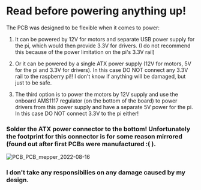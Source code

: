 # Read before powering anything up!

The PCB was designed to be flexible when it comes to power:

1) It can be powered by 12V for motors and separate USB power supply for the pi, which would then provide 3.3V for drivers. (I do not recommend this because of the power limitation on the pi's 3.3V rail)

2) Or it can be powered by a single ATX power supply (12V for motors, 5V for the pi and 3.3V for drivers). In this case DO NOT connect any 3.3V rail to the raspberry pi!! I don't know if anything will be damaged, but just to be safe.

3) The third option is to power the motors by 12V supply and use the onboard AMS1117 regulator (on the bottom of the board) to power drivers from this power supply and have a separate 5V power for the pi. In this case DO NOT connect 3.3V to the pi either!

### Solder the ATX power connector to the bottom! Unfortunately the footprint for this connector is for some reason mirrored (found out after first PCBs were manufactured :( ).

![PCB_PCB_mepper_2022-08-16](https://user-images.githubusercontent.com/98588523/184908404-34962aa2-a8bf-43c0-a8f3-a21a7a83ccdc.png)


### I don't take any responsibilies on any damage caused by my design.
